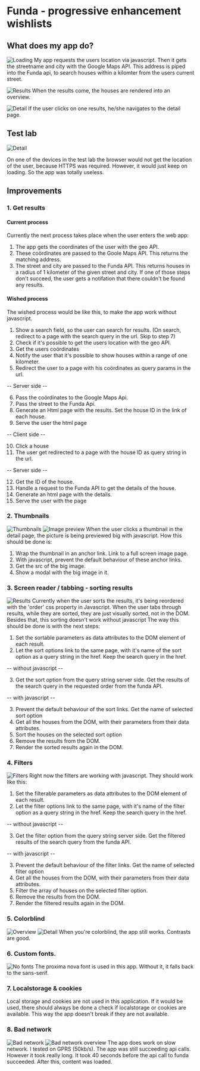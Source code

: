 # Funda - progressive enhancement wishlists

## What does my app do?
![Loading](https://raw.githubusercontent.com/Frankwarnaar/minor-browser-technologies-funda/master/audits/loading.png)
My app requests the users location via javascript. Then it gets the streetname and city with the Google Maps API. This address is piped into the Funda api, to search houses within a kilomter from the users current street.

![Results](https://raw.githubusercontent.com/Frankwarnaar/minor-browser-technologies-funda/master/audits/homescreen.png)
When the results come, the houses are rendered into an overview. 

![Detail](https://raw.githubusercontent.com/Frankwarnaar/minor-browser-technologies-funda/master/audits/detailscreen.png)
If the user clicks on one results, he/she navigates to the detail page.

## Test lab
![Detail](https://raw.githubusercontent.com/Frankwarnaar/minor-browser-technologies-funda/master/audits/screenshot_test-lab.png)

On one of the devices in the test lab the browser would not get the location of the user, because HTTPS was required. However, it would just keep on loading. So the app was totally useless.

## Improvements

### 1. Get results
#### Current process
Currently the next process takes place when the user enters the web app:
1. The app gets the coordinates of the user with the geo API.
2. These coördinates are passed to the Goole Maps API. This returns the matching address.
3. The street and city are passed to the Funda API. This returns houses in a radius of 1 kilometer of the given street and city.
If one of those steps don't succeed, the user gets a notifation that there couldn't be found any results.


#### Wished process
The wished process would be like this, to make the app work without javascript.
1. Show a search field, so the user can search for results. (On search, redirect to a page with the search query in the url. Skip to step 7)
2. Check if it's possible to get the users location with the geo API.
3. Get the users coördinates
4. Notify the user that it's possible to show houses within a range of one kilometer.
5. Redirect the user to a page with his coördinates as query params in the url.

-- Server side --

6. Pass the coördinates to the Google Maps Api.
7. Pass the street to the Funda Api.
8. Generate an Html page with the results. Set the house ID in the link of each house.
9. Serve the user the html page

-- Client side --

10. Click a house
11. The user get redirected to a page with the house ID as query string in the url.

-- Server side --

12. Get the ID of the house.
13. Handle a request to the Funda API to get the details of the house.
14. Generate an html page with the details.
15. Serve the user with the page

### 2. Thumbnails
![Thumbnails](https://raw.githubusercontent.com/Frankwarnaar/minor-browser-technologies-funda/master/audits/detailscreen.png)
![Image preview](https://raw.githubusercontent.com/Frankwarnaar/minor-browser-technologies-funda/master/audits/image.png)
When the user clicks a thumbnail in the detail page, the picture is being previewed big with javascript. How this should be done is:
1. Wrap the thumbnail in an anchor link. Link to a full screen image page.
2. With javascript, prevent the default behaviour of these anchor links.
3. Get the src of the big image.
4. Show a modal with the big image in it.

### 3. Screen reader / tabbing - sorting results
![Results](https://raw.githubusercontent.com/Frankwarnaar/minor-browser-technologies-funda/master/audits/homescreen.png)
Currently when the user sorts the results, it's being reordered with the 'order' css property in Javascript. When the user tabs through results, while they are sorted, they are just visually sorted, not in the DOM. Besides that, this sorting doesn't work without javascript The way this should be done is with the next steps:
1. Set the sortable parameters as data attributes to the DOM element of each result.
2. Let the sort options link to the same page, with it's name of the sort option as a query string in the href. Keep the search query in the href.

-- without javascript --

3. Get the sort option from the query string server side. Get the results of the search query in the requested order from the funda API.

-- with javascript --

3. Prevent the default behaviour of the sort links. Get the name of selected sort option
4. Get all the houses from the DOM, with their parameters from their data attributes.
5. Sort the houses on the selected sort option
6. Remove the results from the DOM.
7. Render the sorted results again in the DOM.

### 4. Filters
![Filters](https://raw.githubusercontent.com/Frankwarnaar/minor-browser-technologies-funda/master/audits/homescreen.png)
Right now the filters are working with javascript. They should work like this:
1. Set the filterable parameters as data attributes to the DOM element of each result.
2. Let the filter options link to the same page, with it's name of the filter option as a query string in the href. Keep the search query in the href.

-- without javascript --

3. Get the filter option from the query string server side. Get the filtered results of the search query from the funda API.

-- with javascript --

3. Prevent the default behaviour of the filter links. Get the name of selected filter option
4. Get all the houses from the DOM, with their parameters from their data attributes.
5. Filter the array of houses on the selected filter option.
6. Remove the results from the DOM.
7. Render the filtered results again in the DOM.

### 5. Colorblind
![Overview](https://raw.githubusercontent.com/Frankwarnaar/minor-browser-technologies-funda/master/audits/home_colorblind.png)
![Detail](https://raw.githubusercontent.com/Frankwarnaar/minor-browser-technologies-funda/master/audits/detail_colorblind.png)
When you're colorblind, the app still works. Contrasts are good.

### 6. Custom fonts.
![No fonts](https://raw.githubusercontent.com/Frankwarnaar/minor-browser-technologies-funda/master/audits/custom_fonts.png)
The proxima nova font is used in this app. Without it, it falls back to the sans-serif.

### 7. Localstorage & cookies
Local storage and cookies are not used in this application. If it would be used, there should always be done a check if localstorage or cookies are available. This way the app doesn't break if they are not available.

### 8. Bad network
![Bad network](https://raw.githubusercontent.com/Frankwarnaar/minor-browser-technologies-funda/master/audits/slow_network.png)
![Bad network overview](https://raw.githubusercontent.com/Frankwarnaar/minor-browser-technologies-funda/master/audits/slow_network.png)
The app does work on slow network. I tested on GPRS (50kb/s). The app was still succeeding api calls. However it took really long. It took 40 seconds before the api call to funda succeeded. After this, content was loaded.
